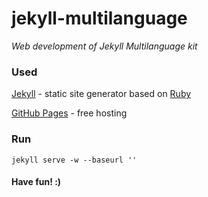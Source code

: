 # jekyll-multilanguage

_Web development of Jekyll Multilanguage kit_

### Used

[Jekyll](https://jekyllrb.com) - static site generator based on [Ruby](https://www.ruby-lang.org)

[GitHub Pages](https://pages.github.com) - free hosting

### Run

`jekyll serve -w --baseurl ''`

#### Have fun! :)
